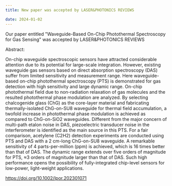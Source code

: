 ```yaml
---
title: New paper was accepted by LASER&PHOTONICS REVIEWS

date: 2024-01-02
---
```

Our paper entitled "Waveguide-Based On-Chip Photothermal Spectroscopy for Gas Sensing" was accepted by LASER&PHOTONICS REVIEWS

<!--more-->

Abstract:

On-chip waveguide spectroscopic sensors have attracted considerable attention due to its potential for large-scale integration. However, existing waveguide gas sensors based on direct absorption spectroscopy (DAS) suffer from limited sensitivity and measurement range. Here waveguide-based on-chip photothermal spectroscopy (PTS) is demonstrated for gas detection with high sensitivity and large dynamic range. On-chip photothermal field due to non-radiation relaxation of gas molecules and the resulted photothermal phase modulation are analyzed. By selecting chalcogenide glass (ChG) as the core-layer material and fabricating thermally-isolated ChG-on-SU8 waveguide for thermal field accumulation, a twofold increase in photothermal phase modulation is achieved as compared to ChG-on-SiO2 waveguides. Different from the major concern of multi-path etalon noise in DAS, piezoelectric transducer noise in the interferometer is identified as the main source in this PTS. For a fair comparison, acetylene (C2H2) detection experiments are conducted using PTS and DAS with a 2 cm-long ChG-on-SU8 waveguide. A remarkable sensitivity of 4 parts-per-million (ppm) is achieved, which is 16 times better than that of DAS. The dynamic range extends over five orders of magnitude for PTS, ≈3 orders of magnitude larger than that of DAS. Such high performance opens the possibility of fully-integrated chip-level sensors for low-power, light-weight applications.

https://doi.org/10.1002/lpor.202301071